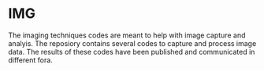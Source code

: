 # IMG
The imaging techniques codes
are meant to help with image capture and analyis.
The reposiory contains several codes to capture and process image data. 
The results of these codes have been published and communicated in different fora.

